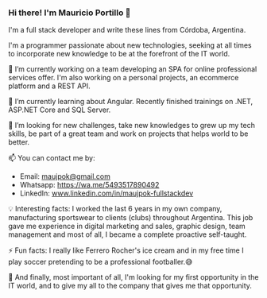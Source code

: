 ### Hi there! I'm Mauricio Portillo 👋

I'm a full stack developer and write these lines from Córdoba, Argentina.

I'm a programmer passionate about new technologies, seeking at all times to incorporate new knowledge to be at the forefront of the IT world.

🔭 I’m currently working on a team developing an SPA for online professional services offer. I'm also working on a personal projects, an ecommerce platform and a REST API.

🌱 I’m currently learning about Angular. Recently finished trainings on .NET, ASP.NET Core and SQL Server.

👯 I’m looking for new challenges, take new knowledges to grew up my tech skills, be part of a great team and work on projects that helps world to be better.

📫 You can contact me by:
- Email: maujpok@gmail.com
- Whatsapp: https://wa.me/5493517890492
- LinkedIn: www.linkedin.com/in/maujpok-fullstackdev

💡 Interesting facts: I worked the last 6 years in my own company, manufacturing sportswear to clients (clubs) throughout Argentina. This job gave me experience in digital marketing and sales, graphic design, team management and most of all, I became a complete proactive self-taught.

⚡ Fun facts: I really like Ferrero Rocher's ice cream and in my  free time I play soccer pretending to be a professional footballer.😅

💯 And finally, most important of all, I'm looking for my first opportunity in the IT world, and to give my all to the company that gives me that opportunity.
